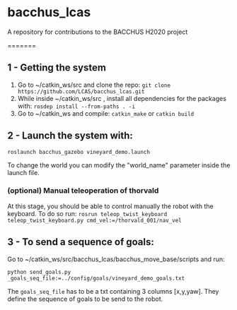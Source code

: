 # bacchus_lcas
A repository for contributions to the BACCHUS H2020 project

=======
## 1 - Getting the system
1. Go to ~/catkin_ws/src and clone the repo: `git clone https://github.com/LCAS/bacchus_lcas.git`
1. While inside ~/catkin_ws/src , install all dependencies for the packages with: `rosdep install --from-paths . -i`
1. Go to ~/catkin_ws and compile: `catkin_make` or `catkin build`


## 2 - Launch the system with:
`roslaunch bacchus_gazebo vineyard_demo.launch`

To change the world you can modify the "world_name" parameter inside the launch file.

### (optional)  Manual teleoperation of thorvald
At this stage, you should be able to control manually the robot with the keyboard.
To do so run:
`rosrun teleop_twist_keyboard teleop_twist_keyboard.py cmd_vel:=/thorvald_001/nav_vel`


## 3 - To send a sequence of goals:
Go to ~/catkin_ws/src/bacchus_lcas/bacchus_move_base/scripts and run:

`python send_goals.py _goals_seq_file:=../config/goals/vineyard_demo_goals.txt`

The `goals_seq_file` has to be a txt containing 3 columns [x,y,yaw]. They define the sequence of goals to be send to the robot.

